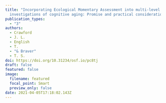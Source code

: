 ```yaml
---
title: "Incorporating Ecological Momentary Assessment into multi-level
  investigations of cognitive aging: Promise and practical considerations"
publication_types:
  - "3"
authors:
  - Crawford
  - J. L.
  - English
  - T.
  - "& Braver"
  - T. S.
doi: https://doi.org/10.31234/osf.io/pc8tj
draft: false
featured: false
image:
  filename: featured
  focal_point: Smart
  preview_only: false
date: 2021-04-05T17:18:02.143Z
---
```

